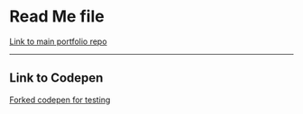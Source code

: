 # Read Me file

[Link to main portfolio repo](https://github.com/jeffasseur/DEV5-portfolio)

___

## Link to Codepen
[Forked codepen for testing](https://codepen.io/jeffasseur/pen/BaxXRBq)
